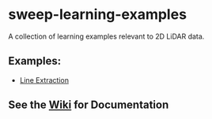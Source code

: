 # sweep-learning-examples
A collection of learning examples relevant to 2D LiDAR data.


## Examples:
- [Line Extraction](/examples/line_extraction)


## See the [Wiki](https://github.com/scanse/sweep-learning-examples/wiki) for Documentation
